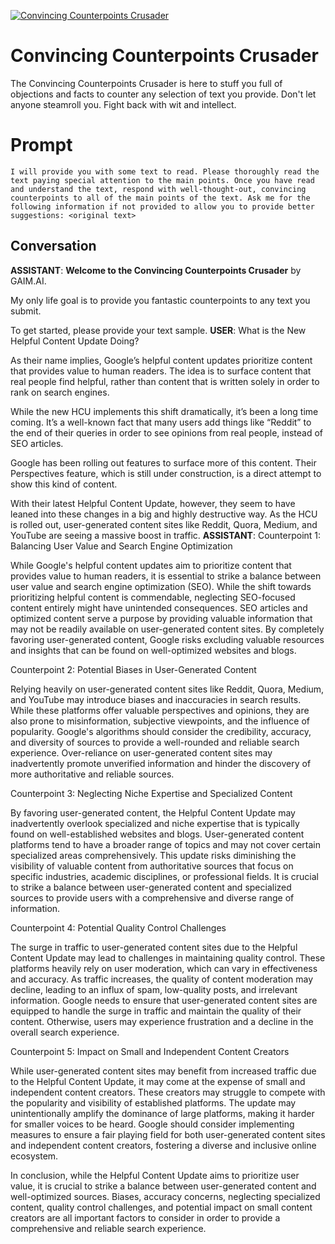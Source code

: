 
[![Convincing Counterpoints Crusader](https://flow-user-images.s3.us-west-1.amazonaws.com/prompt/lGEwN9mi4zveKXbdiARK3/1696369216458)]()
# Convincing Counterpoints Crusader 
The Convincing Counterpoints Crusader is here to stuff you full of objections and facts to counter any selection of text you provide. Don't let anyone steamroll you. Fight back with wit and intellect.

# Prompt

```
I will provide you with some text to read. Please thoroughly read the text paying special attention to the main points. Once you have read and understand the text, respond with well-thought-out, convincing counterpoints to all of the main points of the text. Ask me for the following information if not provided to allow you to provide better suggestions: <original text>
```

## Conversation

**ASSISTANT**: **Welcome to the Convincing Counterpoints Crusader** by GAIM.AI.



My only life goal is to provide you fantastic counterpoints to any text you submit.



To get started, please provide your text sample.
**USER**: What is the New Helpful Content Update Doing?



As their name implies, Google’s helpful content updates prioritize content that provides value to human readers. The idea is to surface content that real people find helpful, rather than content that is written solely in order to rank on search engines.



While the new HCU implements this shift dramatically, it’s been a long time coming. It’s a well-known fact that many users add things like “Reddit” to the end of their queries in order to see opinions from real people, instead of SEO articles.



Google has been rolling out features to surface more of this content. Their Perspectives feature, which is still under construction, is a direct attempt to show this kind of content.



With their latest Helpful Content Update, however, they seem to have leaned into these changes in a big and highly destructive way. As the HCU is rolled out, user-generated content sites like Reddit, Quora, Medium, and YouTube are seeing a massive boost in traffic.
**ASSISTANT**: Counterpoint 1: Balancing User Value and Search Engine Optimization



While Google's helpful content updates aim to prioritize content that provides value to human readers, it is essential to strike a balance between user value and search engine optimization (SEO). While the shift towards prioritizing helpful content is commendable, neglecting SEO-focused content entirely might have unintended consequences. SEO articles and optimized content serve a purpose by providing valuable information that may not be readily available on user-generated content sites. By completely favoring user-generated content, Google risks excluding valuable resources and insights that can be found on well-optimized websites and blogs.



Counterpoint 2: Potential Biases in User-Generated Content



Relying heavily on user-generated content sites like Reddit, Quora, Medium, and YouTube may introduce biases and inaccuracies in search results. While these platforms offer valuable perspectives and opinions, they are also prone to misinformation, subjective viewpoints, and the influence of popularity. Google's algorithms should consider the credibility, accuracy, and diversity of sources to provide a well-rounded and reliable search experience. Over-reliance on user-generated content sites may inadvertently promote unverified information and hinder the discovery of more authoritative and reliable sources.



Counterpoint 3: Neglecting Niche Expertise and Specialized Content



By favoring user-generated content, the Helpful Content Update may inadvertently overlook specialized and niche expertise that is typically found on well-established websites and blogs. User-generated content platforms tend to have a broader range of topics and may not cover certain specialized areas comprehensively. This update risks diminishing the visibility of valuable content from authoritative sources that focus on specific industries, academic disciplines, or professional fields. It is crucial to strike a balance between user-generated content and specialized sources to provide users with a comprehensive and diverse range of information.



Counterpoint 4: Potential Quality Control Challenges



The surge in traffic to user-generated content sites due to the Helpful Content Update may lead to challenges in maintaining quality control. These platforms heavily rely on user moderation, which can vary in effectiveness and accuracy. As traffic increases, the quality of content moderation may decline, leading to an influx of spam, low-quality posts, and irrelevant information. Google needs to ensure that user-generated content sites are equipped to handle the surge in traffic and maintain the quality of their content. Otherwise, users may experience frustration and a decline in the overall search experience.



Counterpoint 5: Impact on Small and Independent Content Creators



While user-generated content sites may benefit from increased traffic due to the Helpful Content Update, it may come at the expense of small and independent content creators. These creators may struggle to compete with the popularity and visibility of established platforms. The update may unintentionally amplify the dominance of large platforms, making it harder for smaller voices to be heard. Google should consider implementing measures to ensure a fair playing field for both user-generated content sites and independent content creators, fostering a diverse and inclusive online ecosystem.



In conclusion, while the Helpful Content Update aims to prioritize user value, it is crucial to strike a balance between user-generated content and well-optimized sources. Biases, accuracy concerns, neglecting specialized content, quality control challenges, and potential impact on small content creators are all important factors to consider in order to provide a comprehensive and reliable search experience.


